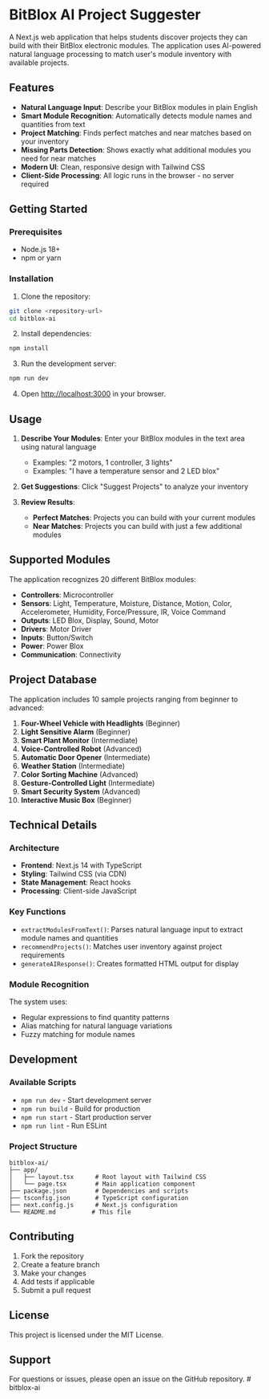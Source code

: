 # BitBlox AI Project Suggester

A Next.js web application that helps students discover projects they can build with their BitBlox electronic modules. The application uses AI-powered natural language processing to match user's module inventory with available projects.

## Features

- **Natural Language Input**: Describe your BitBlox modules in plain English
- **Smart Module Recognition**: Automatically detects module names and quantities from text
- **Project Matching**: Finds perfect matches and near matches based on your inventory
- **Missing Parts Detection**: Shows exactly what additional modules you need for near matches
- **Modern UI**: Clean, responsive design with Tailwind CSS
- **Client-Side Processing**: All logic runs in the browser - no server required

## Getting Started

### Prerequisites

- Node.js 18+ 
- npm or yarn

### Installation

1. Clone the repository:
```bash
git clone <repository-url>
cd bitblox-ai
```

2. Install dependencies:
```bash
npm install
```

3. Run the development server:
```bash
npm run dev
```

4. Open [http://localhost:3000](http://localhost:3000) in your browser.

## Usage

1. **Describe Your Modules**: Enter your BitBlox modules in the text area using natural language
   - Examples: "2 motors, 1 controller, 3 lights"
   - Examples: "I have a temperature sensor and 2 LED blox"

2. **Get Suggestions**: Click "Suggest Projects" to analyze your inventory

3. **Review Results**: 
   - **Perfect Matches**: Projects you can build with your current modules
   - **Near Matches**: Projects you can build with just a few additional modules

## Supported Modules

The application recognizes 20 different BitBlox modules:

- **Controllers**: Microcontroller
- **Sensors**: Light, Temperature, Moisture, Distance, Motion, Color, Accelerometer, Humidity, Force/Pressure, IR, Voice Command
- **Outputs**: LED Blox, Display, Sound, Motor
- **Drivers**: Motor Driver
- **Inputs**: Button/Switch
- **Power**: Power Blox
- **Communication**: Connectivity

## Project Database

The application includes 10 sample projects ranging from beginner to advanced:

1. **Four-Wheel Vehicle with Headlights** (Beginner)
2. **Light Sensitive Alarm** (Beginner)
3. **Smart Plant Monitor** (Intermediate)
4. **Voice-Controlled Robot** (Advanced)
5. **Automatic Door Opener** (Intermediate)
6. **Weather Station** (Intermediate)
7. **Color Sorting Machine** (Advanced)
8. **Gesture-Controlled Light** (Intermediate)
9. **Smart Security System** (Advanced)
10. **Interactive Music Box** (Beginner)

## Technical Details

### Architecture

- **Frontend**: Next.js 14 with TypeScript
- **Styling**: Tailwind CSS (via CDN)
- **State Management**: React hooks
- **Processing**: Client-side JavaScript

### Key Functions

- `extractModulesFromText()`: Parses natural language input to extract module names and quantities
- `recommendProjects()`: Matches user inventory against project requirements
- `generateAIResponse()`: Creates formatted HTML output for display

### Module Recognition

The system uses:
- Regular expressions to find quantity patterns
- Alias matching for natural language variations
- Fuzzy matching for module names

## Development

### Available Scripts

- `npm run dev` - Start development server
- `npm run build` - Build for production
- `npm run start` - Start production server
- `npm run lint` - Run ESLint

### Project Structure

```
bitblox-ai/
├── app/
│   ├── layout.tsx      # Root layout with Tailwind CSS
│   └── page.tsx        # Main application component
├── package.json        # Dependencies and scripts
├── tsconfig.json       # TypeScript configuration
├── next.config.js      # Next.js configuration
└── README.md          # This file
```

## Contributing

1. Fork the repository
2. Create a feature branch
3. Make your changes
4. Add tests if applicable
5. Submit a pull request

## License

This project is licensed under the MIT License.

## Support

For questions or issues, please open an issue on the GitHub repository. # bitblox-ai
